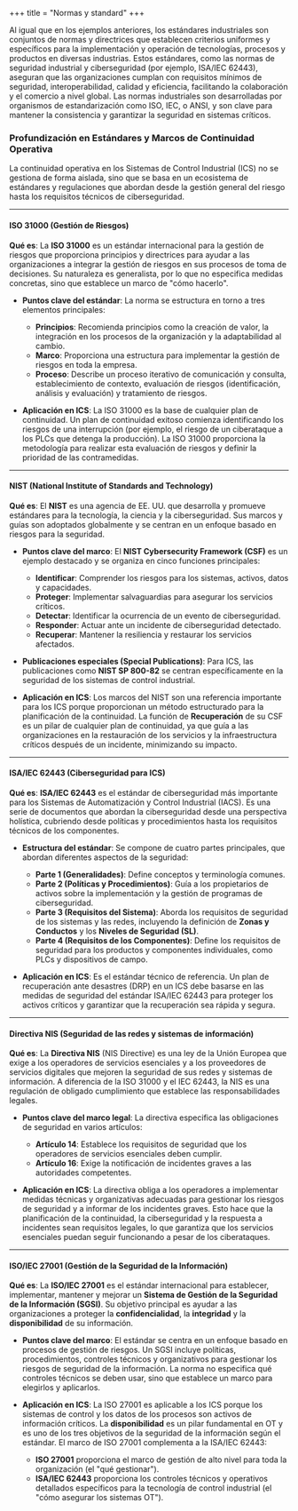 +++
title = "Normas y standard"
+++

Al igual que en los ejemplos anteriores, los estándares industriales son conjuntos de normas y directrices que establecen criterios uniformes y específicos para la implementación y operación de tecnologías, procesos y productos en diversas industrias. Estos estándares, como las normas de seguridad industrial y ciberseguridad (por ejemplo, ISA/IEC 62443), aseguran que las organizaciones cumplan con requisitos mínimos de seguridad, interoperabilidad, calidad y eficiencia, facilitando la colaboración y el comercio a nivel global. Las normas industriales son desarrolladas por organismos de estandarización como ISO, IEC, o ANSI, y son clave para mantener la consistencia y garantizar la seguridad en sistemas críticos.

### **Profundización en Estándares y Marcos de Continuidad Operativa**

La continuidad operativa en los Sistemas de Control Industrial (ICS) no se gestiona de forma aislada, sino que se basa en un ecosistema de estándares y regulaciones que abordan desde la gestión general del riesgo hasta los requisitos técnicos de ciberseguridad.

---

#### **ISO 31000 (Gestión de Riesgos)**

**Qué es**: La **ISO 31000** es un estándar internacional para la gestión de riesgos que proporciona principios y directrices para ayudar a las organizaciones a integrar la gestión de riesgos en sus procesos de toma de decisiones. Su naturaleza es generalista, por lo que no especifica medidas concretas, sino que establece un marco de "cómo hacerlo".

* **Puntos clave del estándar**: La norma se estructura en torno a tres elementos principales:
    * **Principios**: Recomienda principios como la creación de valor, la integración en los procesos de la organización y la adaptabilidad al cambio.
    * **Marco**: Proporciona una estructura para implementar la gestión de riesgos en toda la empresa.
    * **Proceso**: Describe un proceso iterativo de comunicación y consulta, establecimiento de contexto, evaluación de riesgos (identificación, análisis y evaluación) y tratamiento de riesgos.

* **Aplicación en ICS**: La ISO 31000 es la base de cualquier plan de continuidad. Un plan de continuidad exitoso comienza identificando los riesgos de una interrupción (por ejemplo, el riesgo de un ciberataque a los PLCs que detenga la producción). La ISO 31000 proporciona la metodología para realizar esta evaluación de riesgos y definir la prioridad de las contramedidas.

---

#### **NIST (National Institute of Standards and Technology)**

**Qué es**: El **NIST** es una agencia de EE. UU. que desarrolla y promueve estándares para la tecnología, la ciencia y la ciberseguridad. Sus marcos y guías son adoptados globalmente y se centran en un enfoque basado en riesgos para la seguridad.

* **Puntos clave del marco**: El **NIST Cybersecurity Framework (CSF)** es un ejemplo destacado y se organiza en cinco funciones principales:
    * **Identificar**: Comprender los riesgos para los sistemas, activos, datos y capacidades.
    * **Proteger**: Implementar salvaguardias para asegurar los servicios críticos.
    * **Detectar**: Identificar la ocurrencia de un evento de ciberseguridad.
    * **Responder**: Actuar ante un incidente de ciberseguridad detectado.
    * **Recuperar**: Mantener la resiliencia y restaurar los servicios afectados.
* **Publicaciones especiales (Special Publications)**: Para ICS, las publicaciones como **NIST SP 800-82** se centran específicamente en la seguridad de los sistemas de control industrial.

* **Aplicación en ICS**: Los marcos del NIST son una referencia importante para los ICS porque proporcionan un método estructurado para la planificación de la continuidad. La función de **Recuperación** de su CSF es un pilar de cualquier plan de continuidad, ya que guía a las organizaciones en la restauración de los servicios y la infraestructura críticos después de un incidente, minimizando su impacto.

---

#### **ISA/IEC 62443 (Ciberseguridad para ICS)**

**Qué es**: **ISA/IEC 62443** es el estándar de ciberseguridad más importante para los Sistemas de Automatización y Control Industrial (IACS). Es una serie de documentos que abordan la ciberseguridad desde una perspectiva holística, cubriendo desde políticas y procedimientos hasta los requisitos técnicos de los componentes.

* **Estructura del estándar**: Se compone de cuatro partes principales, que abordan diferentes aspectos de la seguridad:
    * **Parte 1 (Generalidades)**: Define conceptos y terminología comunes.
    * **Parte 2 (Políticas y Procedimientos)**: Guía a los propietarios de activos sobre la implementación y la gestión de programas de ciberseguridad.
    * **Parte 3 (Requisitos del Sistema)**: Aborda los requisitos de seguridad de los sistemas y las redes, incluyendo la definición de **Zonas y Conductos** y los **Niveles de Seguridad (SL)**.
    * **Parte 4 (Requisitos de los Componentes)**: Define los requisitos de seguridad para los productos y componentes individuales, como PLCs y dispositivos de campo.

* **Aplicación en ICS**: Es el estándar técnico de referencia. Un plan de recuperación ante desastres (DRP) en un ICS debe basarse en las medidas de seguridad del estándar ISA/IEC 62443 para proteger los activos críticos y garantizar que la recuperación sea rápida y segura.

---

#### **Directiva NIS (Seguridad de las redes y sistemas de información)**

**Qué es**: La **Directiva NIS** (NIS Directive) es una ley de la Unión Europea que exige a los operadores de servicios esenciales y a los proveedores de servicios digitales que mejoren la seguridad de sus redes y sistemas de información. A diferencia de la ISO 31000 y el IEC 62443, la NIS es una regulación de obligado cumplimiento que establece las responsabilidades legales.

* **Puntos clave del marco legal**: La directiva especifica las obligaciones de seguridad en varios artículos:
    * **Artículo 14**: Establece los requisitos de seguridad que los operadores de servicios esenciales deben cumplir.
    * **Artículo 16**: Exige la notificación de incidentes graves a las autoridades competentes.

* **Aplicación en ICS**: La directiva obliga a los operadores a implementar medidas técnicas y organizativas adecuadas para gestionar los riesgos de seguridad y a informar de los incidentes graves. Esto hace que la planificación de la continuidad, la ciberseguridad y la respuesta a incidentes sean requisitos legales, lo que garantiza que los servicios esenciales puedan seguir funcionando a pesar de los ciberataques.

---

#### **ISO/IEC 27001 (Gestión de la Seguridad de la Información)**

**Qué es**: La **ISO/IEC 27001** es el estándar internacional para establecer, implementar, mantener y mejorar un **Sistema de Gestión de la Seguridad de la Información (SGSI)**. Su objetivo principal es ayudar a las organizaciones a proteger la **confidencialidad**, la **integridad** y la **disponibilidad** de su información.

* **Puntos clave del marco**: El estándar se centra en un enfoque basado en procesos de gestión de riesgos. Un SGSI incluye políticas, procedimientos, controles técnicos y organizativos para gestionar los riesgos de seguridad de la información. La norma no especifica qué controles técnicos se deben usar, sino que establece un marco para elegirlos y aplicarlos.

* **Aplicación en ICS**: La ISO 27001 es aplicable a los ICS porque los sistemas de control y los datos de los procesos son activos de información críticos. La **disponibilidad** es un pilar fundamental en OT y es uno de los tres objetivos de la seguridad de la información según el estándar. El marco de ISO 27001 complementa a la ISA/IEC 62443:
    * **ISO 27001** proporciona el marco de gestión de alto nivel para toda la organización (el "qué gestionar").
    * **ISA/IEC 62443** proporciona los controles técnicos y operativos detallados específicos para la tecnología de control industrial (el "cómo asegurar los sistemas OT").
